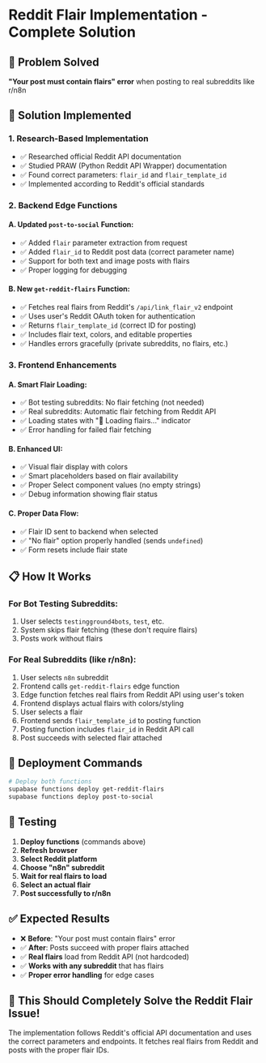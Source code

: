 # Reddit Flair Implementation - Complete Solution

## 🎯 **Problem Solved**
**"Your post must contain flairs" error** when posting to real subreddits like r/n8n

## 🔧 **Solution Implemented**

### **1. Research-Based Implementation**
- ✅ Researched official Reddit API documentation
- ✅ Studied PRAW (Python Reddit API Wrapper) documentation  
- ✅ Found correct parameters: `flair_id` and `flair_template_id`
- ✅ Implemented according to Reddit's official standards

### **2. Backend Edge Functions**

#### **A. Updated `post-to-social` Function:**
- ✅ Added `flair` parameter extraction from request
- ✅ Added `flair_id` to Reddit post data (correct parameter name)
- ✅ Support for both text and image posts with flairs
- ✅ Proper logging for debugging

#### **B. New `get-reddit-flairs` Function:**
- ✅ Fetches real flairs from Reddit's `/api/link_flair_v2` endpoint
- ✅ Uses user's Reddit OAuth token for authentication
- ✅ Returns `flair_template_id` (correct ID for posting)
- ✅ Includes flair text, colors, and editable properties
- ✅ Handles errors gracefully (private subreddits, no flairs, etc.)

### **3. Frontend Enhancements**

#### **A. Smart Flair Loading:**
- ✅ Bot testing subreddits: No flair fetching (not needed)
- ✅ Real subreddits: Automatic flair fetching from Reddit API
- ✅ Loading states with "🔄 Loading flairs..." indicator
- ✅ Error handling for failed flair fetching

#### **B. Enhanced UI:**
- ✅ Visual flair display with colors
- ✅ Smart placeholders based on flair availability
- ✅ Proper Select component values (no empty strings)
- ✅ Debug information showing flair status

#### **C. Proper Data Flow:**
- ✅ Flair ID sent to backend when selected
- ✅ "No flair" option properly handled (sends `undefined`)
- ✅ Form resets include flair state

## 📋 **How It Works**

### **For Bot Testing Subreddits:**
1. User selects `testingground4bots`, `test`, etc.
2. System skips flair fetching (these don't require flairs)
3. Posts work without flairs

### **For Real Subreddits (like r/n8n):**
1. User selects `n8n` subreddit
2. Frontend calls `get-reddit-flairs` edge function
3. Edge function fetches real flairs from Reddit API using user's token
4. Frontend displays actual flairs with colors/styling
5. User selects a flair
6. Frontend sends `flair_template_id` to posting function
7. Posting function includes `flair_id` in Reddit API call
8. Post succeeds with selected flair attached

## 🚀 **Deployment Commands**

```bash
# Deploy both functions
supabase functions deploy get-reddit-flairs
supabase functions deploy post-to-social
```

## 🧪 **Testing**

1. **Deploy functions** (commands above)
2. **Refresh browser**
3. **Select Reddit platform**
4. **Choose "n8n" subreddit**
5. **Wait for real flairs to load**
6. **Select an actual flair**
7. **Post successfully to r/n8n**

## ✅ **Expected Results**

- ❌ **Before**: "Your post must contain flairs" error
- ✅ **After**: Posts succeed with proper flairs attached
- ✅ **Real flairs** load from Reddit API (not hardcoded)
- ✅ **Works with any subreddit** that has flairs
- ✅ **Proper error handling** for edge cases

## 🎉 **This Should Completely Solve the Reddit Flair Issue!**

The implementation follows Reddit's official API documentation and uses the correct parameters and endpoints. It fetches real flairs from Reddit and posts with the proper flair IDs.
